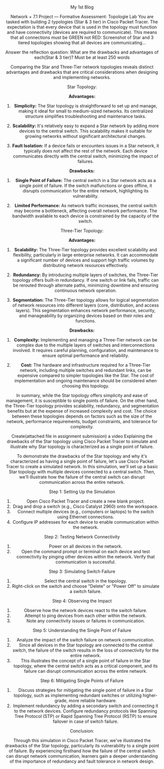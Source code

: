 <header>

My 1st Blog

Network + 7.1 Project — Formative Assessment: Topologie Lab
You are tasked with building 2 typologies (Star & 3 tier) in Cisco Packet Tracer. The expectation is that every device that is used in the topology must function and have connectivity (devices are required to communicate). This means that all connections must be GREEN not RED: Screenshot of Star and 3 tiered topologies showing that all devices are communicating…

Answer the reflection question: What are the drawbacks and advantages of each(Star & 3 tier)? Must be at least 250 words

Comparing the Star and Three-Tier network topologies reveals distinct advantages and drawbacks that are critical considerations when designing and implementing networks.

 Star Topology:

**Advantages:**

1. **Simplicity:** The Star topology is straightforward to set up and manage, making it ideal for small to medium-sized networks. Its centralized structure simplifies troubleshooting and maintenance tasks.
  
2. **Scalability:** It's relatively easy to expand a Star network by adding more devices to the central switch. This scalability makes it suitable for growing networks without significant architectural changes.

3. **Fault Isolation:** If a device fails or encounters issues in a Star network, it typically does not affect the rest of the network. Each device communicates directly with the central switch, minimizing the impact of failures.

**Drawbacks:**

1. **Single Point of Failure:** The central switch in a Star network acts as a single point of failure. If the switch malfunctions or goes offline, it disrupts communication for the entire network, highlighting its vulnerability.

2. **Limited Performance:** As network traffic increases, the central switch may become a bottleneck, affecting overall network performance. The bandwidth available to each device is constrained by the capacity of the switch.

Three-Tier Topology:

**Advantages:**

1. **Scalability:** The Three-Tier topology provides excellent scalability and flexibility, particularly in large enterprise networks. It can accommodate a significant number of devices and support high traffic volumes by distributing network resources effectively.

2. **Redundancy:** By introducing multiple layers of switches, the Three-Tier topology offers built-in redundancy. If one switch or link fails, traffic can be rerouted through alternate paths, minimizing downtime and ensuring continuous network operation.

3. **Segmentation:** The Three-Tier topology allows for logical segmentation of network resources into different layers (core, distribution, and access layers). This segmentation enhances network performance, security, and manageability by organizing devices based on their roles and functions.

**Drawbacks:**

1. **Complexity:** Implementing and managing a Three-Tier network can be complex due to the multiple layers of switches and interconnections involved. It requires careful planning, configuration, and maintenance to ensure optimal performance and reliability.

2. **Cost:** The hardware and infrastructure required for a Three-Tier network, including multiple switches and redundant links, can be expensive compared to simpler topologies like the Star. The cost of implementation and ongoing maintenance should be considered when choosing this topology.

In summary, while the Star topology offers simplicity and ease of management, it is susceptible to single points of failure. On the other hand, the Three-Tier topology provides scalability, redundancy, and segmentation benefits but at the expense of increased complexity and cost. The choice between these topologies depends on factors such as the size of the network, performance requirements, budget constraints, and tolerance for complexity.

Create(attached file in assignment submission) a video Explaining the drawbacks of the Star topology using Cisco Packet Tracer to simulate and illustrate why Star topology is characterized as a single point of failure.

To demonstrate the drawbacks of the Star topology and why it's characterized as having a single point of failure, let's use Cisco Packet Tracer to create a simulated network. In this simulation, we'll set up a basic Star topology with multiple devices connected to a central switch. Then, we'll illustrate how the failure of the central switch can disrupt communication across the entire network.

Step 1: Setting Up the Simulation

1. Open Cisco Packet Tracer and create a new blank project.
2. Drag and drop a switch (e.g., Cisco Catalyst 2960) onto the workspace.
3. Connect multiple devices (e.g., computers or laptops) to the switch using Ethernet connections.
4. Configure IP addresses for each device to enable communication within the network.

Step 2: Testing Network Connectivity

1. Power on all devices in the network.
2. Open the command prompt or terminal on each device and test connectivity by pinging other devices within the network. Verify that communication is successful.

Step 3: Simulating Switch Failure

1. Select the central switch in the topology.
2. Right-click on the switch and choose "Delete" or "Power Off" to simulate a switch failure.

 Step 4: Observing the Impact

1. Observe how the network devices react to the switch failure.
2. Attempt to ping devices from each other within the network.
3. Note any connectivity issues or failures in communication.

Step 5: Understanding the Single Point of Failure

1. Analyze the impact of the switch failure on network communication.
2. Since all devices in the Star topology are connected to the central switch, the failure of the switch results in the loss of connectivity for the entire network.
3. This illustrates the concept of a single point of failure in the Star topology, where the central switch acts as a critical component, and its failure can disrupt communication across the entire network.

Step 6: Mitigating Single Points of Failure

1. Discuss strategies for mitigating the single point of failure in a Star topology, such as implementing redundant switches or utilizing higher-grade, more reliable hardware.
2. Implement redundancy by adding a secondary switch and connecting it to the network devices. Configure redundancy protocols like Spanning Tree Protocol (STP) or Rapid Spanning Tree Protocol (RSTP) to ensure failover in case of switch failure.

Conclusion:

Through this simulation in Cisco Packet Tracer, we've illustrated the drawbacks of the Star topology, particularly its vulnerability to a single point of failure. By experiencing firsthand how the failure of the central switch can disrupt network communication, learners gain a deeper understanding of the importance of redundancy and fault tolerance in network design.



